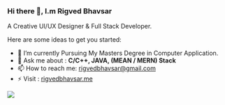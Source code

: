 ### Hi there 👋, I.m Rigved Bhavsar
A Creative UI/UX Designer & Full Stack Developer.


Here are some ideas to get you started:

- 🔭 I’m currently Pursuing My Masters Degree in Computer Application.
- 💬 Ask me about : **C/C++, JAVA, (MEAN / MERN) Stack**
- 📫 How to reach me: rigvedbhavsar@gmail.com
- ⚡ Visit : [rigvedbhavsar.me](https://rigvedbhavsar.me/)
<img src="https://github-readme-stats.vercel.app/api?username=RigvedBhavsar&&show_icons=true&title_color=ffffff&icon_color=bb2acf&text_color=daf7dc&bg_color=151515">
